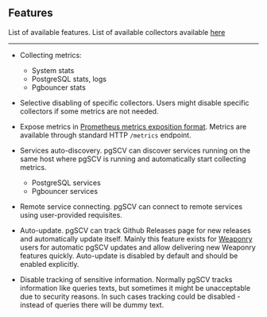 ## Features

List of available features. List of available collectors available [here](./collectors.md)

---

- Collecting metrics:
  - System stats
  - PostgreSQL stats, logs
  - Pgbouncer stats


- Selective disabling of specific collectors. Users might disable specific collectors if some metrics are not needed.


- Expose metrics in [Prometheus metrics exposition format](https://prometheus.io/docs/concepts/data_model/). Metrics are
  available through standard HTTP `/metrics` endpoint.


- Services auto-discovery. pgSCV can discover services running on the same host where pgSCV is running and automatically 
  start collecting metrics.
  - PostgreSQL services
  - Pgbouncer services


- Remote service connecting. pgSCV can connect to remote services using user-provided requisites.


- Auto-update. pgSCV can track Github Releases page for new releases and automatically update itself. Mainly this feature
  exists for [Weaponry](https://weaponry.io) users for automatic pgSCV updates and allow delivering new Weaponry features
  quickly. Auto-update is disabled by default and should be enabled explicitly.


- Disable tracking of sensitive information. Normally pgSCV tracks information like queries texts, but sometimes it might
be unacceptable due to security reasons. In such cases tracking could be disabled - instead of queries there will be dummy
text.